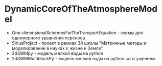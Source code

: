 # DynamicCoreOfTheAtmosphereModel
* One-dimensionalSchemesForTheTransportEquation - схемы для одномерного уравнения переноса
* SiriusProjact - проект в рамках 3й школы "Матричные методы и моделирование в науках о жизне и Земле"
* 2dSWMpy - модель мелкой воды на python
* 2dSWMMultiblockPy - модель мелкой воды на python со сгущением 
